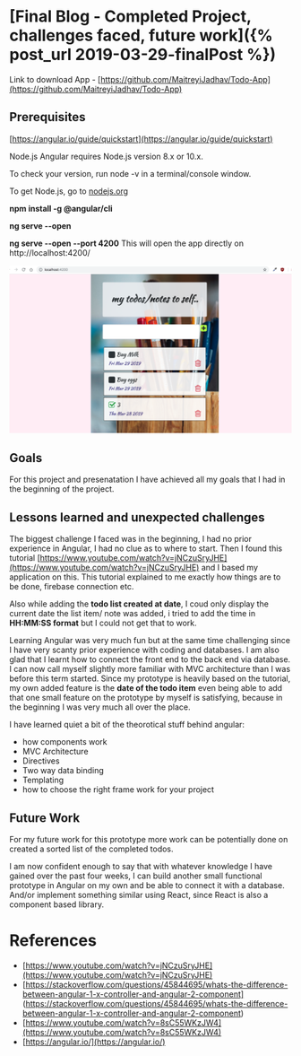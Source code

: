 # [Final Blog - Completed Project, challenges faced, future work]({% post_url 2019-03-29-finalPost %}) 

Link to download App - [https://github.com/MaitreyiJadhav/Todo-App](https://github.com/MaitreyiJadhav/Todo-App)

## Prerequisites 

[https://angular.io/guide/quickstart](https://angular.io/guide/quickstart)

Node.js
Angular requires Node.js version 8.x or 10.x.

To check your version, run node -v in a terminal/console window.

To get Node.js, go to [nodejs.org](https://nodejs.org/en/)


**npm install -g @angular/cli**

**ng serve --open**

**ng serve --open --port 4200** 
This will open the app directly on http://localhost:4200/


![Final prototype](/images/final.png)


## Goals
For this project and presenatation I have achieved all my goals that I had in the beginning of the project. 

## Lessons learned and unexpected challenges
The biggest challenge I faced was in the beginning, I had no prior experience in Angular, I had no clue as to where to start. 
Then I found this tutorial [https://www.youtube.com/watch?v=jNCzuSryJHE](https://www.youtube.com/watch?v=jNCzuSryJHE) and I based my application on this. This tutorial explained to me exactly how things are to be done, firebase connection etc.

Also while adding the **todo list created at date**, I coud only display the current date the list item/ note was added, i tried to add the time in **HH:MM:SS format** but I could not get that to work.

Learning Angular was very much fun but at the same time challenging since I have very scanty prior experience with coding and databases. I am also glad that I learnt how to connect the front end to the back end via database. I can now call myself slightly more familiar with MVC architecture than I was before this term started. Since my prototype is heavily based on the tutorial, my own added feature is the **date of the todo item** even being able to add that one small feature on the prototype by myself is satisfying, because in the beginning I was very much all over the place. 

I have learned quiet a bit of the theorotical stuff behind angular:
- how components work
- MVC Architecture
- Directives
- Two way data binding
- Templating
- how to choose the right frame work for your project

## Future Work

For my future work for this prototype more work can be potentially done on created a sorted list of the completed todos.

I am now confident enough to say that with whatever knowledge I have gained over the past four weeks, I can build another small functional prototype in Angular on my own and be able to connect it with a database. And/or implement something similar using React, since React is also a component based library.

# References
- [https://www.youtube.com/watch?v=jNCzuSryJHE](https://www.youtube.com/watch?v=jNCzuSryJHE)
- [https://stackoverflow.com/questions/45844695/whats-the-difference-between-angular-1-x-controller-and-angular-2-component]     (https://stackoverflow.com/questions/45844695/whats-the-difference-between-angular-1-x-controller-and-angular-2-component)
- [https://www.youtube.com/watch?v=8sC55WKzJW4](https://www.youtube.com/watch?v=8sC55WKzJW4)
- [https://angular.io/](https://angular.io/)



